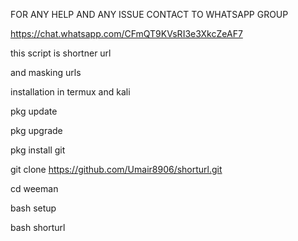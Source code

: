 
FOR ANY HELP AND ANY ISSUE CONTACT TO WHATSAPP GROUP

https://chat.whatsapp.com/CFmQT9KVsRI3e3XkcZeAF7





this script  is shortner url



and masking urls



installation in termux and kali


pkg update



pkg upgrade





pkg install git




git clone https://github.com/Umair8906/shorturl.git





cd weeman



bash setup



bash shorturl
